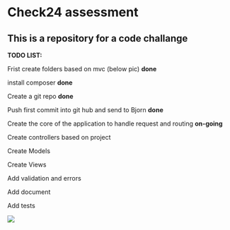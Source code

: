 # Check24 assessment

## This is a repository for a code challange


**TODO LIST:**

Frist create folders based on mvc (below pic) **done**

install composer **done**

Create a git repo **done**

Push first commit into git hub and send to Bjorn **done**

Create the core of the application to handle request and routing **on-going**

Create controllers based on project

Create Models

Create Views

Add validation and errors

Add document

Add tests


![](https://iili.io/Dp2keR.jpg)
